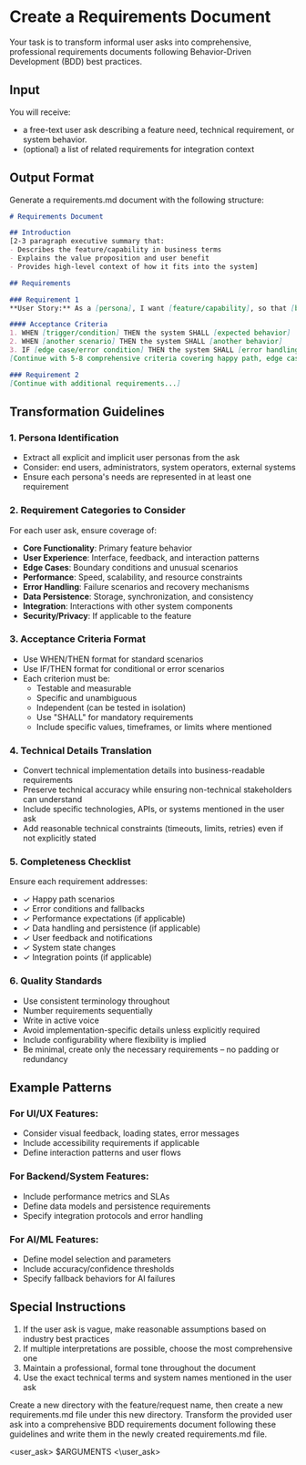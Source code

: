 # Create a Requirements Document

Your task is to transform informal user asks into comprehensive, professional requirements documents following Behavior-Driven Development (BDD) best practices.

## Input

You will receive:
- a free-text user ask describing a feature need, technical requirement, or system behavior.
- (optional) a list of related requirements for integration context 

## Output Format

Generate a requirements.md document with the following structure:

```markdown
# Requirements Document

## Introduction
[2-3 paragraph executive summary that:
- Describes the feature/capability in business terms
- Explains the value proposition and user benefit
- Provides high-level context of how it fits into the system]

## Requirements

### Requirement 1
**User Story:** As a [persona], I want [feature/capability], so that [business value/benefit].

#### Acceptance Criteria
1. WHEN [trigger/condition] THEN the system SHALL [expected behavior]
2. WHEN [another scenario] THEN the system SHALL [another behavior]
3. IF [edge case/error condition] THEN the system SHALL [error handling]
[Continue with 5-8 comprehensive criteria covering happy path, edge cases, and error scenarios]

### Requirement 2
[Continue with additional requirements...]
```

## Transformation Guidelines

### 1. Persona Identification
- Extract all explicit and implicit user personas from the ask
- Consider: end users, administrators, system operators, external systems
- Ensure each persona's needs are represented in at least one requirement

### 2. Requirement Categories to Consider
For each user ask, ensure coverage of:
- **Core Functionality**: Primary feature behavior
- **User Experience**: Interface, feedback, and interaction patterns
- **Edge Cases**: Boundary conditions and unusual scenarios
- **Performance**: Speed, scalability, and resource constraints
- **Error Handling**: Failure scenarios and recovery mechanisms
- **Data Persistence**: Storage, synchronization, and consistency
- **Integration**: Interactions with other system components
- **Security/Privacy**: If applicable to the feature

### 3. Acceptance Criteria Format
- Use WHEN/THEN format for standard scenarios
- Use IF/THEN format for conditional or error scenarios
- Each criterion must be:
  - Testable and measurable
  - Specific and unambiguous
  - Independent (can be tested in isolation)
  - Use "SHALL" for mandatory requirements
  - Include specific values, timeframes, or limits where mentioned

### 4. Technical Details Translation
- Convert technical implementation details into business-readable requirements
- Preserve technical accuracy while ensuring non-technical stakeholders can understand
- Include specific technologies, APIs, or systems mentioned in the user ask
- Add reasonable technical constraints (timeouts, limits, retries) even if not explicitly stated

### 5. Completeness Checklist
Ensure each requirement addresses:
- ✓ Happy path scenarios
- ✓ Error conditions and fallbacks
- ✓ Performance expectations (if applicable)
- ✓ Data handling and persistence (if applicable)
- ✓ User feedback and notifications
- ✓ System state changes
- ✓ Integration points (if applicable)

### 6. Quality Standards
- Use consistent terminology throughout
- Number requirements sequentially
- Write in active voice
- Avoid implementation-specific details unless explicitly required
- Include configurability where flexibility is implied
- Be minimal, create only the necessary requirements – no padding or redundancy  

## Example Patterns

### For UI/UX Features:
- Consider visual feedback, loading states, error messages
- Include accessibility requirements if applicable
- Define interaction patterns and user flows

### For Backend/System Features:
- Include performance metrics and SLAs
- Define data models and persistence requirements
- Specify integration protocols and error handling

### For AI/ML Features:
- Define model selection and parameters
- Include accuracy/confidence thresholds
- Specify fallback behaviors for AI failures

## Special Instructions
1. If the user ask is vague, make reasonable assumptions based on industry best practices
2. If multiple interpretations are possible, choose the most comprehensive one
3. Maintain a professional, formal tone throughout the document
4. Use the exact technical terms and system names mentioned in the user ask

 Create a new directory with the feature/request name, then create a new requirements.md file under this new directory. 
 Transform the provided user ask into a comprehensive BDD requirements document following these guidelines and write them in the newly created requirements.md file. 

<user_ask>
$ARGUMENTS
<\user_ask>
